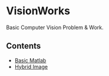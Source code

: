 # VisionWorks
Basic Computer Vision Problem &amp; Work.

## Contents

* [Basic Matlab](./BasicMatlab)
* [Hybrid Image](./HybridImage)
